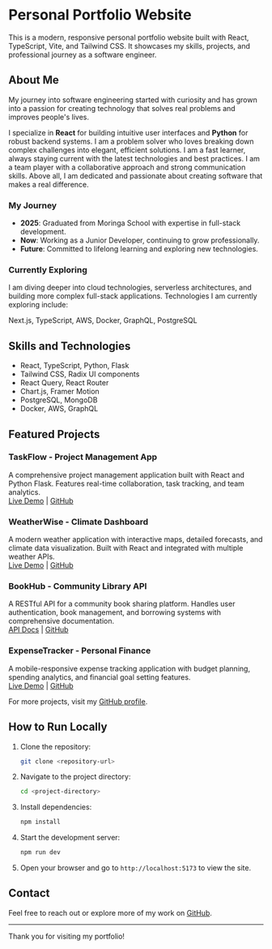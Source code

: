 # Personal Portfolio Website

This is a modern, responsive personal portfolio website built with React, TypeScript, Vite, and Tailwind CSS. It showcases my skills, projects, and professional journey as a software engineer.

## About Me

My journey into software engineering started with curiosity and has grown into a passion for creating technology that solves real problems and improves people's lives.

I specialize in **React** for building intuitive user interfaces and **Python** for robust backend systems. I am a problem solver who loves breaking down complex challenges into elegant, efficient solutions. I am a fast learner, always staying current with the latest technologies and best practices. I am a team player with a collaborative approach and strong communication skills. Above all, I am dedicated and passionate about creating software that makes a real difference.

### My Journey

- **2025**: Graduated from Moringa School with expertise in full-stack development.
- **Now**: Working as a Junior Developer, continuing to grow professionally.
- **Future**: Committed to lifelong learning and exploring new technologies.

### Currently Exploring

I am diving deeper into cloud technologies, serverless architectures, and building more complex full-stack applications. Technologies I am currently exploring include:

Next.js, TypeScript, AWS, Docker, GraphQL, PostgreSQL

## Skills and Technologies

- React, TypeScript, Python, Flask
- Tailwind CSS, Radix UI components
- React Query, React Router
- Chart.js, Framer Motion
- PostgreSQL, MongoDB
- Docker, AWS, GraphQL

## Featured Projects

### TaskFlow - Project Management App
A comprehensive project management application built with React and Python Flask. Features real-time collaboration, task tracking, and team analytics.  
[Live Demo](https://taskflow-demo.vercel.app) | [GitHub](https://github.com/kingkelly12/taskflow)

### WeatherWise - Climate Dashboard
A modern weather application with interactive maps, detailed forecasts, and climate data visualization. Built with React and integrated with multiple weather APIs.  
[Live Demo](https://weatherwise-demo.vercel.app) | [GitHub](https://github.com/kingkelly12/weatherwise)

### BookHub - Community Library API
A RESTful API for a community book sharing platform. Handles user authentication, book management, and borrowing systems with comprehensive documentation.  
[API Docs](https://bookhub-api.herokuapp.com/docs) | [GitHub](https://github.com/kingkelly12/bookhub-api)

### ExpenseTracker - Personal Finance
A mobile-responsive expense tracking application with budget planning, spending analytics, and financial goal setting features.  
[Live Demo](https://expense-tracker-kelly.vercel.app) | [GitHub](https://github.com/kingkelly12/expense-tracker)

For more projects, visit my [GitHub profile](https://github.com/kingkelly12).

## How to Run Locally

1. Clone the repository:
   ```bash
   git clone <repository-url>
   ```
2. Navigate to the project directory:
   ```bash
   cd <project-directory>
   ```
3. Install dependencies:
   ```bash
   npm install
   ```
4. Start the development server:
   ```bash
   npm run dev
   ```
5. Open your browser and go to `http://localhost:5173` to view the site.

## Contact

Feel free to reach out or explore more of my work on [GitHub](https://github.com/kingkelly12).

---

Thank you for visiting my portfolio!